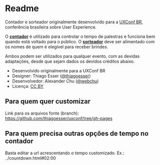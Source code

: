 # Readme 

Contador e sorteador originalmente desenvolvido para a [UXConf BR](http://www.uxconf.com.br), conferência brasileira sobre User Experience. 

O [**contador**](https://thiagoesser.github.io/uxconf/countdown.html) é utilizado para controlar o tempo de palestras e funciona bem quando está voltado para o público. O [**sorteador**](https://thiagoesser.github.io/uxconf/random.html) deve ser alimentado com os nomes de quem é elegível para receber brindes.

Ambos podem ser utilizados para qualquer evento, com as devidas adaptações, desde que sejam dados os devidos créditos abaixo.

* Desenvolvido originalmente para a UXConf BR
* Designer: Thiago Esser ([@thiagoesser](https://github.com/thiagoesser))
* Desenvolvedor: Alexander Chu ([@webchu](https://github.com/webchu))
* Licença: [CC BY](https://creativecommons.org/licenses/by/4.0/)

## Para quem quer customizar 
Link para os arquivos fonte (branch): https://github.com/thiagoesser/uxconf/tree/gh-pages

## Para quem precisa outras opções de tempo no contador
Basta editar a url acrescentando o tempo customizado. Ex.: ../countdown.html#02:00
